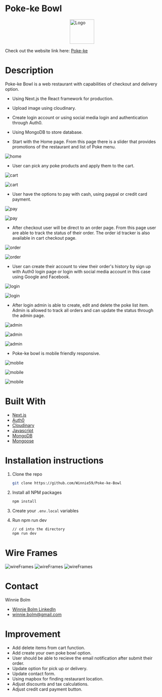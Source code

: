 # Poke-ke Bowl
<a herf="https://pokeke-bowl.vercel.app">
<img style="display: block;
  margin-left: auto;
  margin-right: auto;" src="public/img/readlogo.jpeg" alt="Logo" width="80" height="80" >
</a>
  

Check out the website link here: [Poke-ke](https://pokeke-bowl.vercel.app)

# Description 
Poke-ke Bowl is a web restaurant with capabilities of checkout and delivery option. 

* Using Next.js the React framework for production.
* Upload image using cloudinary. 
* Create login account or using social media login and authentication through Auth0.
* Using MongoDB to store database.

* Start with the Home page. From this page there is a slider that provides promotions of the restaurant and list of Poke menu.

![home](public/img/me1.png)

* User can pick any poke products and apply them to the cart.

![cart](public/img/me2.jpeg)

![cart](public/img/me3.jpeg)

* User have the options to pay with cash, using paypal or credit card payment.

![pay](public/img/me4.jpeg)

![pay](public/img/me5.jpeg)

* After checkout user will be direct to an order page. From this page user are able to track the status of their order. The order id tracker is also available in cart checkout page.

![order](public/img/me6.jpeg)

![order](public/img/me7.jpeg)

* User can create their account to view their order's history by sign up with Auth0 login page or login with social media account in this case using Google and Facebook.

![login](public/img/me8.jpeg)

![login](public/img/me9.jpeg)

* After login admin is able to create, edit and delete the poke list item. Admin is allowed to track all orders and can update the status through the admin page.

![admin](public/img/me10.jpeg)

![admin](public/img/me11.jpeg)

![admin](public/img/me12.jpeg)

* Poke-ke bowl is mobile friendly responsive.

![moblie](public/img/mobile1.jpeg)

![mobile](public/img/mobile2.jpeg)

![mobile](public/img/mobile3.jpeg)

# Built With
* [Next.js](https://nextjs.org)
* [Auth0](https://auth0.com)
* [Cloudinary](https://cloudinary.com)
* [Javascript](https://developer.mozilla.org/en-US/docs/Web/JavaScript)
* [MongoDB](https://www.mongodb.com)
* [Mongoose](https://mongoosejs.com)

# Installation instructions
1. Clone the repo
   ```sh
   git clone https://github.com/Winnie59/Poke-ke-Bowl
   ```
2. Install all NPM packages
   ```sh
   npm install

3. Create your `.env.local` variables
 
4. Run npm run dev
   ```sh
   // cd into the directory
   npm run dev

# Wire Frames
![wireFrames](public/img/wireframe1.jpeg)
![wireFrames](public/img/wireframe2.jpeg)
![wireFrames](public/img/wireframe3.jpeg)

# Contact

Winnie Bolm 
* [Winnie Bolm LinkedIn](https://www.linkedin.com/in/winniebolm/) 
* winnie.bolm@gmail.com

# Improvement
- Add delete items from cart function.
- Add create your own poke bowl option.
- User should be able to recieve the email notification after submit their order.
- Update option for pick up or delivery.
- Update contact form.
- Using mapbox for finding restaurant location.
- Adjust discounts and tax calculations.
- Adjust credit card payment button. 